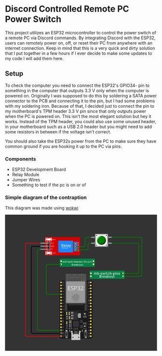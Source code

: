 # Discord Controlled Remote PC Power Switch

This project utilizes an ESP32 microcontroller to control the power switch of a remote PC via Discord commands. By integrating Discord with the ESP32, users can remotely power on, off, or reset their PC from anywhere with an internet connection. Keep in mind that this is a very quick and dirty solution that I put together in a few hours if I ever decide to make some updates to my code I will add them here.

## Setup

To check the computer you need to connect the ESP32's GPIO34- pin to something in the computer that outputs 3.3 V only when the computer is powered on. Originally I was supposed to do this by soldering a SATA power connector to the PCB and connecting it to the pin, but I had some problems with my soldering iron. Because of that, I decided just to connect the pin to my motherboard's TPM header 3.3 V pin since that only outputs power when the PC is powered on. This isn't the most elegant solution but hey it works. Instead of the TPM header, you could also use some unused header, in your motherboard such as a USB 2.0 header but you might need to add some resistors in between if the voltage isn't correct.

You should also take the ESP32s power from the PC to make sure they have common ground if you are hooking it up to the PC via pins.

### Components
* ESP32 Development Board
* Relay Module
* Jumper Wires
* Something to test if the pc is on or of


### Simple diagram of the contraption
This diagram was made using [wokwi](https://wokwi.com) 

![](https://github.com/Jonkke9/ESP32-Discord-power-switch/blob/main/Diagram.png)
